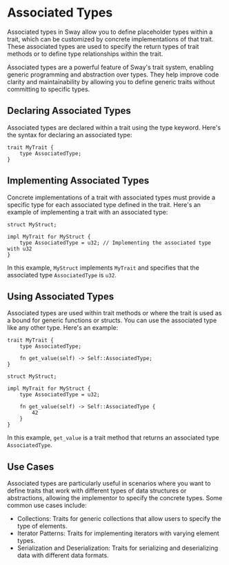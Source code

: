 # Associated Types

Associated types in Sway allow you to define placeholder types within a trait, which can be customized by concrete
implementations of that trait. These associated types are used to specify the return types of trait methods or to
define type relationships within the trait.

Associated types are a powerful feature of Sway's trait system, enabling generic programming and abstraction over
types. They help improve code clarity and maintainability by allowing you to define generic traits without committing
to specific types.

## Declaring Associated Types

Associated types are declared within a trait using the type keyword. Here's the syntax for declaring an associated type:

```sway
trait MyTrait {
    type AssociatedType;
}
```

## Implementing Associated Types

Concrete implementations of a trait with associated types must provide a specific type for each associated type
defined in the trait. Here's an example of implementing a trait with an associated type:

```sway
struct MyStruct;

impl MyTrait for MyStruct {
    type AssociatedType = u32; // Implementing the associated type with u32
}
```

In this example, `MyStruct` implements `MyTrait` and specifies that the associated type `AssociatedType` is `u32`.

## Using Associated Types

Associated types are used within trait methods or where the trait is used as a bound for generic functions or
structs. You can use the associated type like any other type. Here's an example:

```sway
trait MyTrait {
    type AssociatedType;
    
    fn get_value(self) -> Self::AssociatedType;
}

struct MyStruct;

impl MyTrait for MyStruct {
    type AssociatedType = u32;

    fn get_value(self) -> Self::AssociatedType {
        42
    }
}
```

In this example, `get_value` is a trait method that returns an associated type `AssociatedType`.

## Use Cases

Associated types are particularly useful in scenarios where you want to define traits that work with different
types of data structures or abstractions, allowing the implementor to specify the concrete types. Some common use cases include:

- Collections: Traits for generic collections that allow users to specify the type of elements.
- Iterator Patterns: Traits for implementing iterators with varying element types.
- Serialization and Deserialization: Traits for serializing and deserializing data with different data formats.
